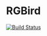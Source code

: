 # RGBird
[![Build Status](https://travis-ci.org/FantAsylum/RGBird.svg?branch=master)](https://travis-ci.org/FantAsylum/RGBird)
